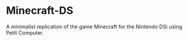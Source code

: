 # Minecraft-DS
A minimalist replication of the game Minecraft for the Nintendo DSi using Petit Computer.
